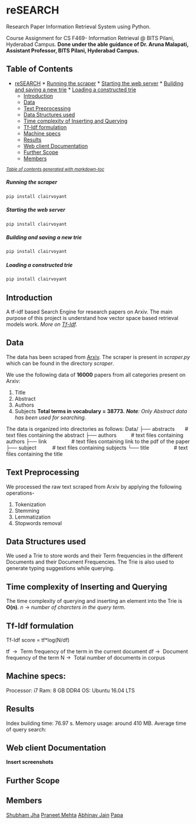 # reSEARCH
Research Paper Information Retrieval System using Python.

Course Assignment for CS F469- Information Retrieval @ BITS Pilani, Hyderabad Campus.
**Done under the able guidance of Dr. Aruna Malapati, Assistant Professor, BITS Pilani, Hyderabad Campus.**

## Table of Contents
- [reSEARCH](#research)
        * [Running the scraper](#running-the-scraper)
        * [Starting the web server](#starting-the-web-server)
        * [Building and saving a new trie](#building-and-saving-a-new-trie)
        * [Loading a constructed trie](#loading-a-constructed-trie)
  * [Introduction](#introduction)
  * [Data](#data)
  * [Text Preprocessing](#text-preprocessing)
  * [Data Structures used](#data-structures-used)
  * [Time complexity of Inserting and Querying](#time-complexity-of-inserting-and-querying)
  * [Tf-Idf formulation](#tf-idf-formulation)
  * [Machine specs](#machine-specs-)
  * [Results](#results)
  * [Web client Documentation](#web-client-documentation)
  * [Further Scope](#further-scope)
  * [Members](#members)

<small><i><a href='http://ecotrust-canada.github.io/markdown-toc/'>Table of contents generated with markdown-toc</a></i></small>


##### Running the scraper
```python
pip install clairvoyant
```

##### Starting the web server
```python
pip install clairvoyant
```

##### Building and saving a new trie
```python
pip install clairvoyant
```

##### Loading a constructed trie
```python
pip install clairvoyant
```

## Introduction
A tf-idf based Search Engine for research papers on Arxiv. The main purpose of this project is understand how vector space based retrieval models work.
*More on [Tf-Idf](https://en.wikipedia.org/wiki/Tf%E2%80%93idf).*

## Data
The data has been scraped from [Arxiv](https://arxiv.org). The scraper is present in *scraper.py* which can be found in the directory *scraper*.

We use the following data  of **16000** papers from all categories present on Arxiv:
1. Title
2. Abstract
3. Authors
4. Subjects
**Total terms in vocabulary = 38773.**
***Note**: Only Abstract data has been used for searching.*

The data is organized into directories as follows:
Data/
├── abstracts &nbsp;&nbsp;&nbsp;&nbsp;&nbsp;   # text files containing the abstract
├── authors     &nbsp;&nbsp;&nbsp;&nbsp;&nbsp;&nbsp;&nbsp;&nbsp;&nbsp;# text files containing authors 
├── link       &nbsp;&nbsp;&nbsp;&nbsp;&nbsp;&nbsp;&nbsp;&nbsp;&nbsp;&nbsp;&nbsp;&nbsp;&nbsp;&nbsp;&nbsp; # text files containing link to the pdf of the paper
├── subject     &nbsp;&nbsp;&nbsp;&nbsp;&nbsp;&nbsp;&nbsp;&nbsp;&nbsp;&nbsp;# text files containing subjects
└── title       &nbsp;&nbsp;&nbsp;&nbsp;&nbsp;&nbsp;&nbsp;&nbsp;&nbsp;&nbsp;&nbsp;&nbsp;&nbsp;&nbsp;&nbsp;&nbsp;# text files containing the title 


## Text Preprocessing
We processed the raw text scraped from Arxiv by applying the following operations-
1. Tokenization
2. Stemming
3. Lemmatization
4. Stopwords removal

## Data Structures used
We used a Trie to store words and their Term frequencies in the different Documents and their Document Frequencies. The Trie is also used to generate typing suggestions while querying.

## Time complexity of Inserting and Querying
The time complexity of querying and inserting an element into the Trie is **O(n)**.
*n* → *number of charcters in the query term*.

## Tf-Idf formulation
Tf-Idf score = tf*log(N/df)

tf &nbsp;→ &nbsp;Term frequency of the term in the current document
df → &nbsp;Document frequency of the term
N → &nbsp;Total number of documents in corpus

## Machine specs:
Processor: i7
Ram: 8 GB DDR4
OS: Ubuntu 16.04 LTS

## Results
Index building time: 76.97 s.
Memory usage: around 410 MB.
Average time of query search: 

## Web client Documentation
**Insert screenshots**

## Further Scope

## Members
[Shubham Jha](github.com/shubhamjha97)
[Praneet Mehta](github.com/praneetmehta)
[Abhinav Jain](github.com/abhinav1112)
[Papa](http://github.com/stgstg27)
